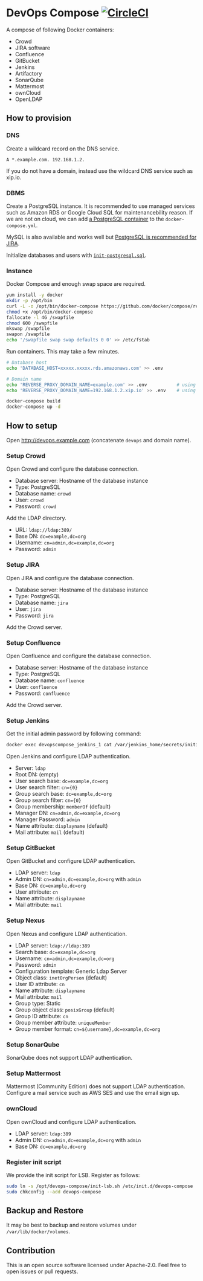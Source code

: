 # DevOps Compose [![CircleCI](https://circleci.com/gh/int128/devops-compose.svg?style=shield)](https://circleci.com/gh/int128/devops-compose)

A compose of following Docker containers:

* Crowd
* JIRA software
* Confluence
* GitBucket
* Jenkins
* Artifactory
* SonarQube
* Mattermost
* ownCloud
* OpenLDAP


## How to provision

### DNS

Create a wildcard record on the DNS service.

```
A *.example.com. 192.168.1.2.
```

If you do not have a domain, instead use the wildcard DNS service such as xip.io.

### DBMS

Create a PostgreSQL instance. It is recommended to use managed services such as Amazon RDS or Google Cloud SQL for maintenancebility reason. If we are not on cloud, we can add [a PostgreSQL container](https://hub.docker.com/_/postgres/) to the `docker-compose.yml`.

MySQL is also available and works well but [PostgreSQL is recommended for JIRA](https://confluence.atlassian.com/adminjiraserver074/supported-platforms-881683157.html).

Initialize databases and users with [`init-postgresql.sql`](/init-postgresql.sql).

### Instance

Docker Compose and enough swap space are required.

```bash
yum install -y docker
mkdir -p /opt/bin
curl -L -o /opt/bin/docker-compose https://github.com/docker/compose/releases/download/1.12.0/docker-compose-Linux-x86_64
chmod +x /opt/bin/docker-compose
fallocate -l 4G /swapfile
chmod 600 /swapfile
mkswap /swapfile
swapon /swapfile
echo '/swapfile swap swap defaults 0 0' >> /etc/fstab
```

Run containers. This may take a few minutes.

```bash
# Database host
echo 'DATABASE_HOST=xxxxx.xxxxx.rds.amazonaws.com' >> .env

# Domain name
echo 'REVERSE_PROXY_DOMAIN_NAME=example.com' >> .env           # using your DNS
echo 'REVERSE_PROXY_DOMAIN_NAME=192.168.1.2.xip.io' >> .env    # using xip.io

docker-compose build
docker-compose up -d
```


## How to setup

Open http://devops.example.com (concatenate `devops` and domain name).

### Setup Crowd

Open Crowd and configure the database connection.

- Database server: Hostname of the database instance
- Type: PostgreSQL
- Database name: `crowd`
- User: `crowd`
- Password: `crowd`

Add the LDAP directory.

- URL: `ldap://ldap:389/`
- Base DN: `dc=example,dc=org`
- Username: `cn=admin,dc=example,dc=org`
- Password: `admin`

### Setup JIRA

Open JIRA and configure the database connection.

- Database server: Hostname of the database instance
- Type: PostgreSQL
- Database name: `jira`
- User: `jira`
- Password: `jira`

Add the Crowd server.

### Setup Confluence

Open Confluence and configure the database connection.

- Database server: Hostname of the database instance
- Type: PostgreSQL
- Database name: `confluence`
- User: `confluence`
- Password: `confluence`

Add the Crowd server.

### Setup Jenkins

Get the initial admin password by following command:

```sh
docker exec devopscompose_jenkins_1 cat /var/jenkins_home/secrets/initialAdminPassword
```

Open Jenkins and configure LDAP authentication.

- Server: `ldap`
- Root DN: (empty)
- User search base: `dc=example,dc=org`
- User search filter: `cn={0}`
- Group search base: `dc=example,dc=org`
- Group search filter: `cn={0}`
- Group membership: `memberOf` (default)
- Manager DN: `cn=admin,dc=example,dc=org`
- Manager Password: `admin`
- Name attribute: `displayname` (default)
- Mail attribute: `mail` (default)

### Setup GitBucket

Open GitBucket and configure LDAP authentication.

- LDAP server: `ldap`
- Admin DN: `cn=admin,dc=example,dc=org` with `admin`
- Base DN: `dc=example,dc=org`
- User attribute: `cn`
- Name attribute: `displayname`
- Mail attribute: `mail`

### Setup Nexus

Open Nexus and configure LDAP authentication.

- LDAP server: `ldap://ldap:389`
- Search base: `dc=example,dc=org`
- Username: `cn=admin,dc=example,dc=org`
- Password: `admin`
- Configuration template: Generic Ldap Server
- Object class: `inetOrgPerson` (default)
- User ID attribute: `cn`
- Name attribute: `displayname`
- Mail attribute: `mail`
- Group type: Static
- Group object class: `posixGroup` (default)
- Group ID attribute: `cn`
- Group member attribute: `uniqueMember`
- Group member format: `cn=${username},dc=example,dc=org`

### Setup SonarQube

SonarQube does not support LDAP authentication.

### Setup Mattermost

Mattermost (Community Edition) does not support LDAP authentication.
Configure a mail service such as AWS SES and use the email sign up.

### ownCloud

Open ownCloud and configure LDAP authentication.

- LDAP server: `ldap:389`
- Admin DN: `cn=admin,dc=example,dc=org` with `admin`
- Base DN: `dc=example,dc=org`

### Register init script

We provide the init script for LSB.
Register as follows:

```sh
sudo ln -s /opt/devops-compose/init-lsb.sh /etc/init.d/devops-compose
sudo chkconfig --add devops-compose
```

## Backup and Restore

It may be best to backup and restore volumes under `/var/lib/docker/volumes`.

## Contribution

This is an open source software licensed under Apache-2.0.
Feel free to open issues or pull requests.
